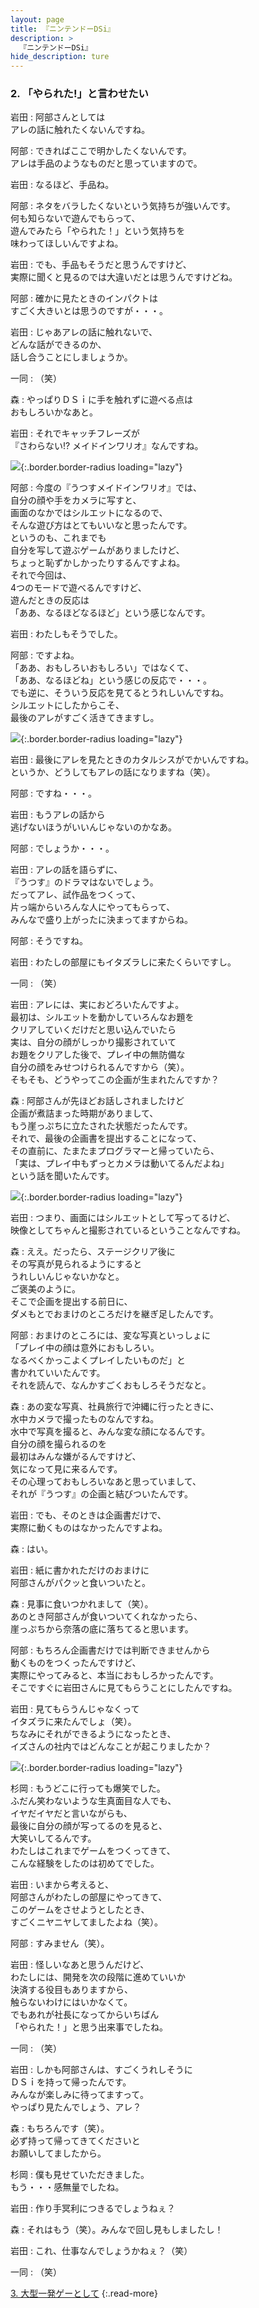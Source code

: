 ```yaml
---
layout: page
title: 『ニンテンドーDSi』
description: >
  『ニンテンドーDSi』
hide_description: ture
---
```


### 2. 「やられた!」と言わせたい

岩田
: 阿部さんとしては<br>アレの話に触れたくないんですね。

阿部
: できればここで明かしたくないんです。<br>アレは手品のようなものだと思っていますので。

岩田
: なるほど、手品ね。

阿部
: ネタをバラしたくないという気持ちが強いんです。<br>何も知らないで遊んでもらって、<br>遊んでみたら「やられた！」という気持ちを<br>味わってほしいんですよね。

岩田
: でも、手品もそうだと思うんですけど、<br>実際に聞くと見るのでは大違いだとは思うんですけどね。

阿部
: 確かに見たときのインパクトは<br>すごく大きいとは思うのですが・・・。

岩田
: じゃあアレの話に触れないで、<br>どんな話ができるのか、<br>話し合うことにしましょうか。

一同
: （笑）

森
: やっぱりＤＳｉに手を触れずに遊べる点は<br>おもしろいかなあと。

岩田
: それでキャッチフレーズが<br>『さわらない!? メイドインワリオ』なんですね。

![](/interviews/jp/nds/XXXX/vol1/img/image06.jpg){:.border.border-radius loading="lazy"}

阿部
: 今度の『うつすメイドインワリオ』では、<br>自分の顔や手をカメラに写すと、<br>画面のなかではシルエットになるので、<br>そんな遊び方はとてもいいなと思ったんです。<br>というのも、これまでも<br>自分を写して遊ぶゲームがありましたけど、<br>ちょっと恥ずかしかったりするんですよね。<br>それで今回は、<br>4つのモードで遊べるんですけど、<br>遊んだときの反応は<br>「ああ、なるほどなるほど」という感じなんです。

岩田
: わたしもそうでした。

阿部
: ですよね。<br>「ああ、おもしろいおもしろい」ではなくて、<br>「ああ、なるほどね」という感じの反応で・・・。<br>でも逆に、そういう反応を見てるとうれしいんですね。<br>シルエットにしたからこそ、<br>最後のアレがすごく活きてきますし。

![](/interviews/jp/nds/XXXX/vol1/img/image07.jpg){:.border.border-radius loading="lazy"}

岩田
: 最後にアレを見たときのカタルシスがでかいんですね。<br>というか、どうしてもアレの話になりますね（笑）。

阿部
: ですね・・・。

岩田
: もうアレの話から<br>逃げないほうがいいんじゃないのかなあ。

阿部
: でしょうか・・・。

岩田
: アレの話を語らずに、<br>『うつす』のドラマはないでしょう。<br>だってアレ、試作品をつくって、<br>片っ端からいろんな人にやってもらって、<br>みんなで盛り上がったに決まってますからね。

阿部
: そうですね。

岩田
: わたしの部屋にもイタズラしに来たくらいですし。

一同
: （笑）

岩田
: アレには、実におどろいたんですよ。<br>最初は、シルエットを動かしていろんなお題を<br>クリアしていくだけだと思い込んでいたら<br>実は、自分の顔がしっかり撮影されていて<br>お題をクリアした後で、プレイ中の無防備な<br>自分の顔をみせつけられるんですから（笑）。<br>そもそも、どうやってこの企画が生まれたんですか？

森
: 阿部さんが先ほどお話しされましたけど<br>企画が煮詰まった時期がありまして、<br>もう崖っぷちに立たされた状態だったんです。<br>それで、最後の企画書を提出することになって、<br>その直前に、たまたまプログラマーと帰っていたら、<br>「実は、プレイ中もずっとカメラは動いてるんだよね」<br>という話を聞いたんです。

![](/interviews/jp/nds/XXXX/vol1/img/image08.jpg){:.border.border-radius loading="lazy"}

岩田
: つまり、画面にはシルエットとして写ってるけど、<br>映像としてちゃんと撮影されているということなんですね。

森
: ええ。だったら、ステージクリア後に<br>その写真が見られるようにすると<br>うれしいんじゃないかなと。<br>ご褒美のように。<br>そこで企画を提出する前日に、<br>ダメもとでおまけのところだけを継ぎ足したんです。

阿部
: おまけのところには、変な写真といっしょに<br>「プレイ中の顔は意外におもしろい。<br>なるべくかっこよくプレイしたいものだ」と<br>書かれていいたんです。<br>それを読んで、なんかすごくおもしろそうだなと。

森
: あの変な写真、社員旅行で沖縄に行ったときに、<br>水中カメラで撮ったものなんですね。<br>水中で写真を撮ると、みんな変な顔になるんです。<br>自分の顔を撮られるのを<br>最初はみんな嫌がるんですけど、<br>気になって見に来るんです。<br>その心理っておもしろいなあと思っていまして、<br>それが『うつす』の企画と結びついたんです。

岩田
: でも、そのときは企画書だけで、<br>実際に動くものはなかったんですよね。

森
: はい。

岩田
: 紙に書かれただけのおまけに<br>阿部さんがパクッと食いついたと。

森
: 見事に食いつかれまして（笑）。<br>あのとき阿部さんが食いついてくれなかったら、<br>崖っぷちから奈落の底に落ちてると思います。

阿部
: もちろん企画書だけでは判断できませんから<br>動くものをつくったんですけど、<br>実際にやってみると、本当におもしろかったんです。<br>そこですぐに岩田さんに見てもらうことにしたんですね。

岩田
: 見てもらうんじゃなくって<br>イタズラに来たんでしょ（笑）。<br>ちなみにそれができるようになったとき、<br>イズさんの社内ではどんなことが起こりましたか？

![](/interviews/jp/nds/XXXX/vol1/img/image09.jpg){:.border.border-radius loading="lazy"}

杉岡
: もうどこに行っても爆笑でした。<br>ふだん笑わないような生真面目な人でも、<br>イヤだイヤだと言いながらも、<br>最後に自分の顔が写ってるのを見ると、<br>大笑いしてるんです。<br>わたしはこれまでゲームをつくってきて、<br>こんな経験をしたのは初めてでした。

岩田
: いまから考えると、<br>阿部さんがわたしの部屋にやってきて、<br>このゲームをさせようとしたとき、<br>すごくニヤニヤしてましたよね（笑）。

阿部
: すみません（笑）。

岩田
: 怪しいなあと思うんだけど、<br>わたしには、開発を次の段階に進めていいか<br>決済する役目もありますから、<br>触らないわけにはいかなくて。<br>でもあれが社長になってからいちばん<br>「やられた！」と思う出来事でしたね。

一同
: （笑）

岩田
: しかも阿部さんは、すごくうれしそうに<br>ＤＳｉを持って帰ったんです。<br>みんなが楽しみに待ってますって。<br>やっぱり見たんでしょう、アレ？

森
: もちろんです（笑）。<br>必ず持って帰ってきてくださいと<br>お願いしてましたから。

杉岡
: 僕も見せていただきました。<br>もう・・・感無量でしたね。

岩田
: 作り手冥利につきるでしょうねぇ？

森
: それはもう（笑）。みんなで回し見もしましたし！

岩田
: これ、仕事なんでしょうかねぇ？（笑）

一同
: （笑）

[3. 大型一発ゲーとして](3.md)
{:.read-more}

